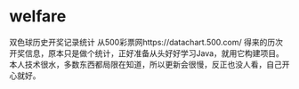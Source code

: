 # welfare
双色球历史开奖记录统计
从500彩票网https://datachart.500.com/ 得来的历次开奖信息，原本只是做个统计，正好准备从头好好学习Java，就用它构建项目。
本人技术很水，多数东西都局限在知道，所以更新会很慢，反正也没人看，自己开心就好。
